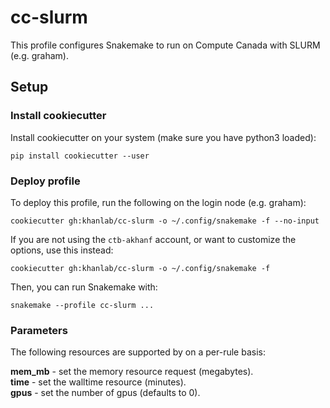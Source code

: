 # cc-slurm

This profile configures Snakemake to run on Compute Canada with SLURM (e.g. graham).


## Setup

### Install cookiecutter

Install cookiecutter on your system (make sure you have python3 loaded):

    pip install cookiecutter --user

### Deploy profile

To deploy this profile, run the following on the login node (e.g. graham):

    cookiecutter gh:khanlab/cc-slurm -o ~/.config/snakemake -f --no-input

If you are not using the `ctb-akhanf` account, or want to customize the options, use this instead:

    cookiecutter gh:khanlab/cc-slurm -o ~/.config/snakemake -f



Then, you can run Snakemake with:

    snakemake --profile cc-slurm ...


### Parameters

The following resources are supported by on a per-rule basis:

**mem_mb** - set the memory resource request (megabytes).  
**time** - set the walltime resource (minutes).  
**gpus** - set the number of gpus (defaults to 0).  
